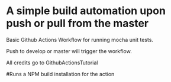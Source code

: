 # A simple build automation upon push or pull from the master 

Basic Github Actions Workflow for running mocha unit tests. 

Push to develop or master will trigger the workflow. 

All credits go to GithubActionsTutorial 

#Runs a NPM build installation for the action 
